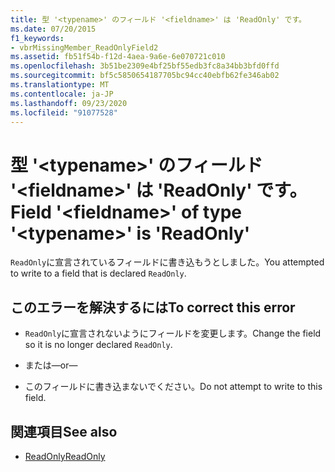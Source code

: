 ```yaml
---
title: 型 '<typename>' のフィールド '<fieldname>' は 'ReadOnly' です。
ms.date: 07/20/2015
f1_keywords:
- vbrMissingMember_ReadOnlyField2
ms.assetid: fb51f54b-f12d-4aea-9a6e-6e070721c010
ms.openlocfilehash: 3b51be2309e4bf25bf55edb3fc8a34bb3bfd0ffd
ms.sourcegitcommit: bf5c5850654187705bc94cc40ebfb62fe346ab02
ms.translationtype: MT
ms.contentlocale: ja-JP
ms.lasthandoff: 09/23/2020
ms.locfileid: "91077528"
---
```

# <a name="field-fieldname-of-type-typename-is-readonly"></a><span data-ttu-id="9b7eb-102">型 '\<typename>' のフィールド '\<fieldname>' は 'ReadOnly' です。</span><span class="sxs-lookup"><span data-stu-id="9b7eb-102">Field '\<fieldname>' of type '\<typename>' is 'ReadOnly'</span></span>

<span data-ttu-id="9b7eb-103">`ReadOnly`に宣言されているフィールドに書き込もうとしました。</span><span class="sxs-lookup"><span data-stu-id="9b7eb-103">You attempted to write to a field that is declared `ReadOnly`.</span></span>  
  
## <a name="to-correct-this-error"></a><span data-ttu-id="9b7eb-104">このエラーを解決するには</span><span class="sxs-lookup"><span data-stu-id="9b7eb-104">To correct this error</span></span>  
  
- <span data-ttu-id="9b7eb-105">`ReadOnly`に宣言されないようにフィールドを変更します。</span><span class="sxs-lookup"><span data-stu-id="9b7eb-105">Change the field so it is no longer declared `ReadOnly`.</span></span>  
  
- <span data-ttu-id="9b7eb-106">または</span><span class="sxs-lookup"><span data-stu-id="9b7eb-106">—or—</span></span>  
  
- <span data-ttu-id="9b7eb-107">このフィールドに書き込まないでください。</span><span class="sxs-lookup"><span data-stu-id="9b7eb-107">Do not attempt to write to this field.</span></span>  
  
## <a name="see-also"></a><span data-ttu-id="9b7eb-108">関連項目</span><span class="sxs-lookup"><span data-stu-id="9b7eb-108">See also</span></span>

- [<span data-ttu-id="9b7eb-109">ReadOnly</span><span class="sxs-lookup"><span data-stu-id="9b7eb-109">ReadOnly</span></span>](../language-reference/modifiers/readonly.md)
